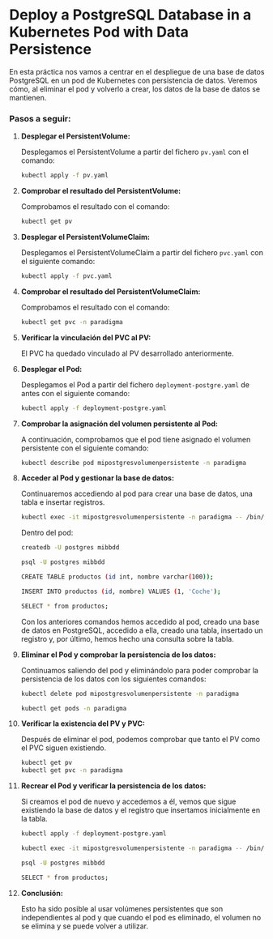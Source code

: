 # Deploy a PostgreSQL Database in a Kubernetes Pod with Data Persistence

En esta práctica nos vamos a centrar en el despliegue de una base de datos PostgreSQL en un pod de Kubernetes con persistencia de datos. Veremos cómo, al eliminar el pod y volverlo a crear, los datos de la base de datos se mantienen.

### Pasos a seguir:

1. **Desplegar el PersistentVolume:**

   Desplegamos el PersistentVolume a partir del fichero `pv.yaml` con el comando:

   ```bash
   kubectl apply -f pv.yaml
   ```

2. **Comprobar el resultado del PersistentVolume:**

   Comprobamos el resultado con el comando:

   ```bash
   kubectl get pv
   ```

3. **Desplegar el PersistentVolumeClaim:**

   Desplegamos el PersistentVolumeClaim a partir del fichero `pvc.yaml` con el siguiente comando:

   ```bash
   kubectl apply -f pvc.yaml
   ```

4. **Comprobar el resultado del PersistentVolumeClaim:**

   Comprobamos el resultado con el comando:

   ```bash
   kubectl get pvc -n paradigma
   ```

5. **Verificar la vinculación del PVC al PV:**

   El PVC ha quedado vinculado al PV desarrollado anteriormente.

6. **Desplegar el Pod:**

   Desplegamos el Pod a partir del fichero `deployment-postgre.yaml` de antes con el siguiente comando:

   ```bash
   kubectl apply -f deployment-postgre.yaml
   ```

7. **Comprobar la asignación del volumen persistente al Pod:**

   A continuación, comprobamos que el pod tiene asignado el volumen persistente con el siguiente comando:

   ```bash
   kubectl describe pod mipostgresvolumenpersistente -n paradigma
   ```

8. **Acceder al Pod y gestionar la base de datos:**

   Continuaremos accediendo al pod para crear una base de datos, una tabla e insertar registros.

   ```bash
   kubectl exec -it mipostgresvolumenpersistente -n paradigma -- /bin/bash
   ```

   Dentro del pod:

   ```bash
   createdb -U postgres mibbdd

   psql -U postgres mibbdd

   CREATE TABLE productos (id int, nombre varchar(100));

   INSERT INTO productos (id, nombre) VALUES (1, 'Coche');

   SELECT * from productos;
   ```

   Con los anteriores comandos hemos accedido al pod, creado una base de datos en PostgreSQL, accedido a ella, creado una tabla, insertado un registro y, por último, hemos hecho una consulta sobre la tabla.

9. **Eliminar el Pod y comprobar la persistencia de los datos:**

   Continuamos saliendo del pod y eliminándolo para poder comprobar la persistencia de los datos con los siguientes comandos:

   ```bash
   kubectl delete pod mipostgresvolumenpersistente -n paradigma

   kubectl get pods -n paradigma
   ```

10. **Verificar la existencia del PV y PVC:**

    Después de eliminar el pod, podemos comprobar que tanto el PV como el PVC siguen existiendo.

    ```bash
    kubectl get pv
    kubectl get pvc -n paradigma
    ```

11. **Recrear el Pod y verificar la persistencia de los datos:**

    Si creamos el pod de nuevo y accedemos a él, vemos que sigue existiendo la base de datos y el registro que insertamos inicialmente en la tabla.

    ```bash
    kubectl apply -f deployment-postgre.yaml

    kubectl exec -it mipostgresvolumenpersistente -n paradigma -- /bin/bash

    psql -U postgres mibbdd

    SELECT * from productos;
    ```

12. **Conclusión:**

    Esto ha sido posible al usar volúmenes persistentes que son independientes al pod y que cuando el pod es eliminado, el volumen no se elimina y se puede volver a utilizar.
